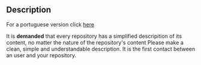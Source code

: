 ## Description

For a portuguese version click [here](README_pt.md)

It is **demanded** that every repository has a simplified descripition of its content, no matter the nature of the repository's content
Please make a clean, simple and understandable description. It is the first contact between an user and your repository.
